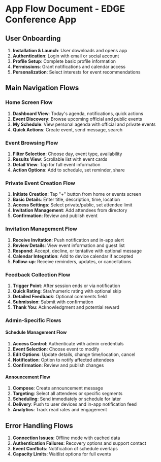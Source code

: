 # App Flow Document - EDGE Conference App

## User Onboarding
1. **Installation & Launch**: User downloads and opens app
2. **Authentication**: Login with email or social account
3. **Profile Setup**: Complete basic profile information
4. **Permissions**: Grant notifications and calendar access
5. **Personalization**: Select interests for event recommendations

## Main Navigation Flows

### Home Screen Flow
1. **Dashboard View**: Today's agenda, notifications, quick actions
2. **Event Discovery**: Browse upcoming official and public events
3. **My Schedule**: View personal agenda with official and private events
4. **Quick Actions**: Create event, send message, search

### Event Browsing Flow
1. **Filter Selection**: Choose day, event type, availability
2. **Results View**: Scrollable list with event cards
3. **Detail View**: Tap for full event information
4. **Action Options**: Add to schedule, set reminder, share

### Private Event Creation Flow
1. **Initiate Creation**: Tap "+" button from home or events screen
2. **Basic Details**: Enter title, description, time, location
3. **Access Settings**: Select private/public, set attendee limit
4. **Invitation Management**: Add attendees from directory
5. **Confirmation**: Review and publish event

### Invitation Management Flow
1. **Receive Invitation**: Push notification and in-app alert
2. **Review Details**: View event information and guest list
3. **Respond**: Accept, decline, or tentative with optional message
4. **Calendar Integration**: Add to device calendar if accepted
5. **Follow-up**: Receive reminders, updates, or cancellations

### Feedback Collection Flow
1. **Trigger Point**: After session ends or via notification
2. **Quick Rating**: Star/numeric rating with optional skip
3. **Detailed Feedback**: Optional comments field
4. **Submission**: Submit with confirmation
5. **Thank You**: Acknowledgment and potential reward

### Admin-Specific Flows

#### Schedule Management Flow
1. **Access Control**: Authenticate with admin credentials
2. **Event Selection**: Choose event to modify
3. **Edit Options**: Update details, change time/location, cancel
4. **Notification**: Option to notify affected attendees
5. **Confirmation**: Review and publish changes

#### Announcement Flow
1. **Compose**: Create announcement message
2. **Targeting**: Select all attendees or specific segments
3. **Scheduling**: Send immediately or schedule for later
4. **Delivery**: Push to user devices and in-app notification feed
5. **Analytics**: Track read rates and engagement

## Error Handling Flows
1. **Connection Issues**: Offline mode with cached data
2. **Authentication Failures**: Recovery options and support contact
3. **Event Conflicts**: Notification of schedule overlaps
4. **Capacity Limits**: Waitlist options for full events

